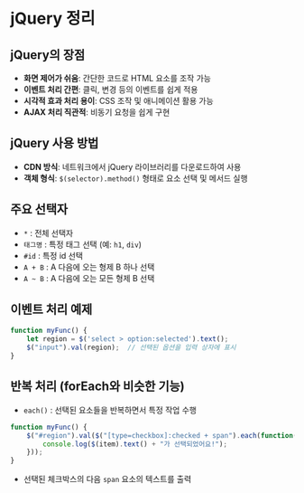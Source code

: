 # jQuery 정리

## jQuery의 장점
- **화면 제어가 쉬움**: 간단한 코드로 HTML 요소를 조작 가능  
- **이벤트 처리 간편**: 클릭, 변경 등의 이벤트를 쉽게 적용  
- **시각적 효과 처리 용이**: CSS 조작 및 애니메이션 활용 가능  
- **AJAX 처리 직관적**: 비동기 요청을 쉽게 구현  

## jQuery 사용 방법
- **CDN 방식**: 네트워크에서 jQuery 라이브러리를 다운로드하여 사용  
- **객체 형식**: `$(selector).method()` 형태로 요소 선택 및 메서드 실행  

## 주요 선택자
- `*` : 전체 선택자  
- `태그명` : 특정 태그 선택 (예: `h1`, `div`)  
- `#id` : 특정 id 선택  
- `A + B` : A 다음에 오는 형제 B 하나 선택  
- `A ~ B` : A 다음에 오는 모든 형제 B 선택  

## 이벤트 처리 예제
```js
function myFunc() {
    let region = $('select > option:selected').text();  
    $("input").val(region);  // 선택된 옵션을 입력 상자에 표시
}
```

## 반복 처리 (forEach와 비슷한 기능)
- `each()` : 선택된 요소들을 반복하면서 특정 작업 수행
```js
function myFunc() {
    $("#region").val($("[type=checkbox]:checked + span").each(function(idx, item) {
        console.log($(item).text() + "가 선택되었어요!");
    }));
}
```
- 선택된 체크박스의 다음 `span` 요소의 텍스트를 출력
